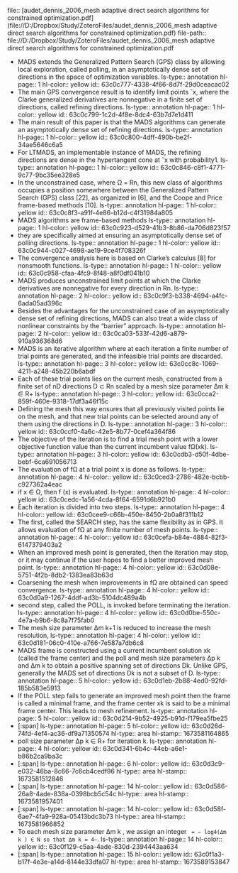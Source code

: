 file:: [audet_dennis_2006_mesh adaptive direct search algorithms for constrained optimization.pdf](file://D:/Dropbox/Study/ZoteroFiles/audet_dennis_2006_mesh adaptive direct search algorithms for constrained optimization.pdf)
file-path:: file://D:/Dropbox/Study/ZoteroFiles/audet_dennis_2006_mesh adaptive direct search algorithms for constrained optimization.pdf

- MADS extends the Generalized Pattern Search (GPS) class by allowing local exploration, called polling, in an asymptotically dense set of directions in the space of optimization variables.
  ls-type:: annotation
  hl-page:: 1
  hl-color:: yellow
  id:: 63c0c777-4338-4f66-8d7f-29d0ceacac02
- The main GPS convergence result is to identify limit points ˆx, where the Clarke generalized derivatives are nonnegative in a finite set of directions, called refining directions.
  ls-type:: annotation
  hl-page:: 1
  hl-color:: yellow
  id:: 63c0c799-1c2d-4f8e-8dc4-63b7d7e1d411
- The main result of this paper is that the MADS algorithms can generate an asymptotically dense set of refining directions.
  ls-type:: annotation
  hl-page:: 1
  hl-color:: yellow
  id:: 63c0c800-4dff-490b-be2f-34ae5646c6a5
- For LTMADS, an implementable instance of MADS, the refining directions are dense in the hypertangent cone at ˆx with probability1. 
  ls-type:: annotation
  hl-page:: 1
  hl-color:: yellow
  id:: 63c0c846-c8f1-4771-9c77-9bc35ee328e5
- In the unconstrained case, where Ω = Rn, this new class of algorithms occupies a position somewhere between the Generalized Pattern Search (GPS) class [22], as organized in [6], and the Coope and Price frame-based methods [10].
  ls-type:: annotation
  hl-page:: 1
  hl-color:: yellow
  id:: 63c0c8f3-a91f-4e86-b12d-c4f31984a805
- MADS algorithms are frame-based methods
  ls-type:: annotation
  hl-page:: 1
  hl-color:: yellow
  id:: 63c0c923-d529-41b3-8b86-da706d823f57
- they are specifically aimed at ensuring an asymptotically dense set of polling directions.
  ls-type:: annotation
  hl-page:: 1
  hl-color:: yellow
  id:: 63c0c944-c027-4698-ae19-9ce4f708326f
- The convergence analysis here is based on Clarke’s calculus [8] for nonsmooth functions. 
  ls-type:: annotation
  hl-page:: 1
  hl-color:: yellow
  id:: 63c0c958-cfaa-4fc9-8f48-a8f0df041b10
- MADS produces unconstrained limit points at which the Clarke derivatives are nonnegative for every direction in Rn.
  ls-type:: annotation
  hl-page:: 2
  hl-color:: yellow
  id:: 63c0c9f3-b338-4694-a4fc-6ada05ad396c
- Besides the advantages for the unconstrained case of an asymptotically dense set of refining directions, MADS can also treat a wide class of nonlinear constraints by the “barrier” approach.
  ls-type:: annotation
  hl-page:: 2
  hl-color:: yellow
  id:: 63c0ca03-533f-42d6-a879-910a936368d6
- MADS is an iterative algorithm where at each iteration a finite number of trial points are generated, and the infeasible trial points are discarded. 
  ls-type:: annotation
  hl-page:: 3
  hl-color:: yellow
  id:: 63c0cc8c-1069-4211-a248-45b220b6abdf
- Each of these trial points lies on the current mesh, constructed from a finite set of nD directions D ⊂ Rn scaled by a mesh size parameter ∆m k ∈ R+
  ls-type:: annotation
  hl-page:: 3
  hl-color:: yellow
  id:: 63c0cca2-859f-460e-9318-17df3a46f15c
- Defining the mesh this way ensures that all previously visited points lie on the mesh, and that new trial points can be selected around any of them using the directions in D. 
  ls-type:: annotation
  hl-page:: 3
  hl-color:: yellow
  id:: 63c0ccf0-4a6c-42e5-8b77-0cef4a364f86
- The objective of the iteration is to find a trial mesh point with a lower objective function value than the current incumbent value fΩ(xk).
  ls-type:: annotation
  hl-page:: 3
  hl-color:: yellow
  id:: 63c0cdb3-d50f-4dbe-bebf-6ca691056713
- The evaluation of fΩ at a trial point x is done as follows.
  ls-type:: annotation
  hl-page:: 4
  hl-color:: yellow
  id:: 63c0ced3-2786-482e-bcbb-c927362a4eac
- if x ∈ Ω, then f (x) is evaluated.
  ls-type:: annotation
  hl-page:: 4
  hl-color:: yellow
  id:: 63c0cedc-1a56-4cda-8f64-6591d6b921b0
- Each iteration is divided into two steps.
  ls-type:: annotation
  hl-page:: 4
  hl-color:: yellow
  id:: 63c0cee9-c66b-450e-8450-2b0a8f311b12
- The first, called the SEARCH step, has the same flexibility as in GPS. It allows evaluation of fΩ at any finite number of mesh points. 
  ls-type:: annotation
  hl-page:: 4
  hl-color:: yellow
  id:: 63c0cefa-b84e-4884-82f3-6147379403a2
- When an improved mesh point is generated, then the iteration may stop, or it may continue if the user hopes to find a better improved mesh point.
  ls-type:: annotation
  hl-page:: 4
  hl-color:: yellow
  id:: 63c0d08e-5751-4f2b-8db2-1383ea83b63d
- Coarsening the mesh when improvements in fΩ are obtained can speed convergence.
  ls-type:: annotation
  hl-page:: 4
  hl-color:: yellow
  id:: 63c0d0a9-1267-4ddf-ad3b-5104dc489a4b
- second step, called the POLL, is invoked before terminating the iteration.
  ls-type:: annotation
  hl-page:: 4
  hl-color:: yellow
  id:: 63c0d0be-550c-4e7a-b9b6-8c8a7f75fab0
- The mesh size parameter ∆m k+1 is reduced to increase the mesh resolution,
  ls-type:: annotation
  hl-page:: 4
  hl-color:: yellow
  id:: 63c0d181-06c0-410e-a766-7e587a7db6c8
- MADS frame is constructed using a current incumbent solution xk (called the frame center) and the poll and mesh size parameters ∆p k and ∆m k to obtain a positive spanning set of directions Dk. Unlike GPS, generally the MADS set of directions Dk is not a subset of D.
  ls-type:: annotation
  hl-page:: 5
  hl-color:: yellow
  id:: 63c0d1eb-2b88-4ed0-92fd-185b583e5913
- If the POLL step fails to generate an improved mesh point then the frame is called a minimal frame, and the frame center xk is said to be a minimal frame center. This leads to mesh refinement. 
  ls-type:: annotation
  hl-page:: 5
  hl-color:: yellow
  id:: 63c0d214-9b52-4925-b91d-f179ea5fbe25
- [:span]
  ls-type:: annotation
  hl-page:: 5
  hl-color:: yellow
  id:: 63c0d26d-74fd-4ef4-ac36-df9a71350574
  hl-type:: area
  hl-stamp:: 1673581164865
- poll size parameter ∆p k ∈ R+ for iteration k.
  ls-type:: annotation
  hl-page:: 4
  hl-color:: yellow
  id:: 63c0d341-6b4c-44eb-a6e1-b86b2ca9ba3c
- [:span]
  ls-type:: annotation
  hl-page:: 6
  hl-color:: yellow
  id:: 63c0d3c9-e032-46ba-8c66-7c6cb4cedf96
  hl-type:: area
  hl-stamp:: 1673581512846
- [:span]
  ls-type:: annotation
  hl-page:: 14
  hl-color:: yellow
  id:: 63c0d586-26a8-4ade-838a-0398bcb5c54c
  hl-type:: area
  hl-stamp:: 1673581957401
- [:span]
  ls-type:: annotation
  hl-page:: 14
  hl-color:: yellow
  id:: 63c0d58f-6ae7-4fa9-928a-05413bdc3b73
  hl-type:: area
  hl-stamp:: 1673581966852
- To each mesh size parameter ∆m k , we assign an integer ` = − log4(∆m k ) ∈ N so that ∆m k = 4−`.
  ls-type:: annotation
  hl-page:: 14
  hl-color:: yellow
  id:: 63c0f129-c5aa-4ade-830d-2394443aa634
- [:span]
  ls-type:: annotation
  hl-page:: 15
  hl-color:: yellow
  id:: 63c0f1a3-b17f-4e3e-a14d-8144e33dfa07
  hl-type:: area
  hl-stamp:: 1673589153847